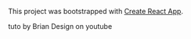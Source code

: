 This project was bootstrapped with [Create React App](https://github.com/facebook/create-react-app).

tuto by Brian Design on youtube